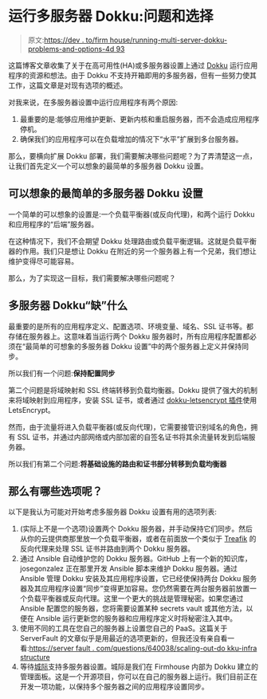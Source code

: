 # 运行多服务器 Dokku:问题和选择

> 原文:[https://dev . to/firm house/running-multi-server-dokku-problems-and-options-4d 93](https://dev.to/firmhouse/running-multi-server-dokku-problems-and-options-4d93)

这篇博客文章收集了关于在高可用性(HA)或多服务器设置上通过 [Dokku](http://dokku.viewdocs.io/dokku/) 运行应用程序的资源和想法。由于 Dokku 不支持开箱即用的多服务器，但有一些努力使其工作，这篇文章是对现有选项的概述。

对我来说，在多服务器设置中运行应用程序有两个原因:

1.  最重要的是:能够应用维护更新、更新内核和重启服务器，而不会造成应用程序停机。
2.  确保我们的应用程序可以在负载增加的情况下“水平”扩展到多台服务器。

那么，要横向扩展 Dokku 部署，我们需要解决哪些问题呢？为了弄清楚这一点，让我们首先定义一个可以想象的最简单的多服务器 Dokku 设置。

## [](#the-simplest-imaginable-multiserver-dokku-setup)可以想象的最简单的多服务器 Dokku 设置

一个简单的可以想象的设置是:一个负载平衡器(或反向代理)，和两个运行 Dokku 和应用程序的“后端”服务器。

在这种情况下，我们不会期望 Dokku 处理路由或负载平衡逻辑。这就是负载平衡器的作用。我们只是想让 Dokku 在附近的另一个服务器上有一个兄弟，我们想让维护变得尽可能容易。

那么，为了实现这一目标，我们需要解决哪些问题呢？

## [](#what-dokku-lacks-for-multiserver)多服务器 Dokku“缺”什么

最重要的是所有的应用程序定义、配置选项、环境变量、域名、SSL 证书等。都存储在服务器上。这意味着当运行两个 Dokku 服务器时，所有应用程序配置都必须在“最简单的可想象的多服务器 Dokku 设置”中的两个服务器上定义并保持同步。

所以我们有一个问题:**保持配置同步**

第二个问题是将域映射和 SSL 终端转移到负载均衡器。Dokku 提供了强大的机制来将域映射到应用程序，安装 SSL 证书，或者通过 [dokku-letsencrypt 插件](https://github.com/dokku/dokku-letsencrypt)使用 LetsEncrypt。

然而，由于流量将进入负载平衡器(或反向代理)，它需要接管识别域名的角色，拥有 SSL 证书，并通过内部网络或内部加密的自签名证书将其余流量转发到后端服务器。

所以我们有第二个问题:**将基础设施的路由和证书部分转移到负载均衡器**

## [](#so-what-are-the-options)那么有哪些选项呢？

以下是我认为可能对开始考虑多服务器 Dokku 设置有用的选项列表:

1.  (实际上不是一个选项)设置两个 Dokku 服务器，并手动保持它们同步。然后从你的云提供商那里放一个负载平衡器，或者在前面放一个类似于 [Treafik](https://traefik.io) 的反向代理来处理 SSL 证书并路由到两个 Dokku 服务器。
2.  通过 Ansible 自动维护您的 Dokku 服务器。GitHub 上有一个新的知识库，josegonzalez 正在那里开发 Ansible 脚本来维护 Dokku 服务器。通过 Ansible 管理 Dokku 安装及其应用程序设置，它已经使保持两台 Dokku 服务器及其应用程序设置“同步”变得更加容易。您仍然需要在两台服务器前放置一个负载平衡器或反向代理。这里一个更大的挑战是管理秘密。如果您通过 Ansible 配置您的服务器，您将需要设置某种 secrets vault 或其他方法，以便在 Ansible 运行更新您的服务器和应用程序定义时将秘密注入其中。
3.  使用不同的工具在您自己的服务器上设置您自己的 PaaS。这篇关于 ServerFault 的文章似乎是用最近的选项更新的，但我还没有亲自看一看:[https://server fault . com/questions/640038/scaling-out-do kku-infra structure](https://serverfault.com/questions/640038/scaling-out-dokku-infrastructure)
4.  等待[城际](https://www.intercity.io)支持多服务器设置。城际是我们在 Firmhouse 内部为 Dokku 建立的管理面板。这是一个开源项目，你可以在自己的服务器上运行。我们目前正在开发一项功能，以保持多个服务器之间的应用程序设置同步。